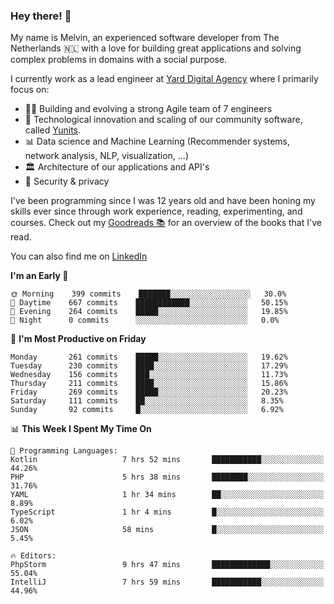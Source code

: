 ### Hey there! 👋

My name is Melvin, an experienced software developer from The Netherlands 🇳🇱 with a love for building great applications and solving complex problems in domains with a social purpose. 

I currently work as a lead engineer at [Yard Digital Agency](https://github.com/yardinternet) where I primarily focus on:

* 👏🏼 Building and evolving a strong Agile team of 7 engineers
* 🚀 Technological innovation and scaling of our community software, called [Yunits](https://www.yunits.com/).
* 📊 Data science and Machine Learning (Recommender systems, network analysis, NLP, visualization, ...)
* 🏛 Architecture of our applications and API's
* 🔐 Security & privacy

I've been programming since I was 12 years old and have been honing my skills ever since through work experience, reading, experimenting, and courses.
Check out my [Goodreads 📚](https://goodreads.com/melvinkoopmans) for an overview of the books that I've read. 

You can also find me on [LinkedIn](https://www.linkedin.com/in/melvinkoopmans)

<!--START_SECTION:waka-->
**I'm an Early 🐤** 

```text
🌞 Morning    399 commits    ███████░░░░░░░░░░░░░░░░░░   30.0% 
🌆 Daytime    667 commits    ████████████░░░░░░░░░░░░░   50.15% 
🌃 Evening    264 commits    █████░░░░░░░░░░░░░░░░░░░░   19.85% 
🌙 Night      0 commits      ░░░░░░░░░░░░░░░░░░░░░░░░░   0.0%

```
📅 **I'm Most Productive on Friday** 

```text
Monday       261 commits    █████░░░░░░░░░░░░░░░░░░░░   19.62% 
Tuesday      230 commits    ████░░░░░░░░░░░░░░░░░░░░░   17.29% 
Wednesday    156 commits    ███░░░░░░░░░░░░░░░░░░░░░░   11.73% 
Thursday     211 commits    ████░░░░░░░░░░░░░░░░░░░░░   15.86% 
Friday       269 commits    █████░░░░░░░░░░░░░░░░░░░░   20.23% 
Saturday     111 commits    ██░░░░░░░░░░░░░░░░░░░░░░░   8.35% 
Sunday       92 commits     █░░░░░░░░░░░░░░░░░░░░░░░░   6.92%

```


📊 **This Week I Spent My Time On** 

```text
💬 Programming Languages: 
Kotlin                   7 hrs 52 mins       ███████████░░░░░░░░░░░░░░   44.26% 
PHP                      5 hrs 38 mins       ████████░░░░░░░░░░░░░░░░░   31.76% 
YAML                     1 hr 34 mins        ██░░░░░░░░░░░░░░░░░░░░░░░   8.89% 
TypeScript               1 hr 4 mins         █░░░░░░░░░░░░░░░░░░░░░░░░   6.02% 
JSON                     58 mins             █░░░░░░░░░░░░░░░░░░░░░░░░   5.45%

🔥 Editors: 
PhpStorm                 9 hrs 47 mins       █████████████░░░░░░░░░░░░   55.04% 
IntelliJ                 7 hrs 59 mins       ███████████░░░░░░░░░░░░░░   44.96%

```


<!--END_SECTION:waka-->
